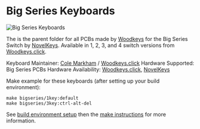 # Big Series Keyboards

![Big Series Keyboards](https://woodkeys.click/wp-content/uploads/2017/12/woodkeys_419.jpg)

The is the parent folder for all PCBs made by [Woodkeys](https://woodkeys.click) for the Big Series Switch by [NovelKeys](https://novelkeys.xyz). Available in 1, 2, 3, and 4 switch versions from [Woodkeys.click](https://woodkeys.click/product-category/big-series/).

Keyboard Maintainer: [Cole Markham](https://github.com/colemarkham) / [Woodkeys.click](https://woodkeys.click)
Hardware Supported: Big Series PCBs
Hardware Availability:  [Woodkeys.click](https://woodkeys.click), [NovelKeys](https://novelkeys.xyz)

Make example for these keyboards (after setting up your build environment):

    make bigseries/1key:default
    make bigseries/3key:ctrl-alt-del

See [build environment setup](https://docs.qmk.fm/install-build-tools) then the [make instructions](https://docs.qmk.fm/build-compile-instructions) for more information.
